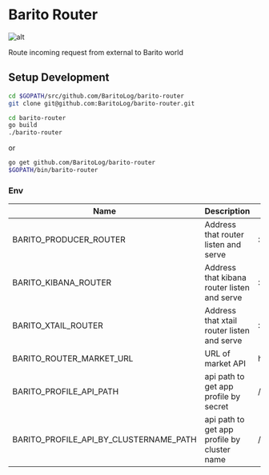 # Barito Router
![alt](https://travis-ci.org/BaritoLog/barito-router.svg?branch=master)

Route incoming request from external to Barito world

## Setup Development

```sh
cd $GOPATH/src/github.com/BaritoLog/barito-router
git clone git@github.com:BaritoLog/barito-router.git

cd barito-router
go build
./barito-router
```

or

```sh
go get github.com/BaritoLog/barito-router
$GOPATH/bin/barito-router
```

### Env

|Name| Description| Default Value |
|---|---|---|
|BARITO_PRODUCER_ROUTER|Address that router listen and serve|:8081|
|BARITO_KIBANA_ROUTER|Address that kibana router listen and serve|:8082|
|BARITO_XTAIL_ROUTER|Address that xtail router listen and serve| :8083 |
|BARITO_ROUTER_MARKET_URL|URL of market API| http://localhost:3000 |
|BARITO_PROFILE_API_PATH|api path to get app profile by secret| /api/profile |
|BARITO_PROFILE_API_BY_CLUSTERNAME_PATH|api path to get app profile by cluster name| /api/profile_by_cluster_name |
